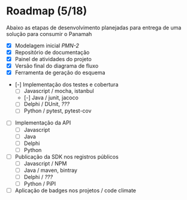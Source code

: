 # Roadmap (5/18)

Abaixo as etapas de desenvolvimento planejadas para entrega de uma solução para
consumir o Panamah

- [x] Modelagem inicial _PMN-2_
- [x] Repositório de documentação
- [x] Painel de atividades do projeto
- [x] Versão final do diagrama de fluxo
- [X] Ferramenta de geração do esquema
- [-] Implementação dos testes e cobertura
  - [ ] Javascript / mocha, istanbul
  - [-] Java / junit, jacoco
  - [ ] Delphi / DUnit, _???_
  - [ ] Python / pytest, pytest-cov
- [ ] Implementação da API
  - [ ] Javascript
  - [ ] Java
  - [ ] Delphi
  - [ ] Python
- [ ] Publicação da SDK nos registros públicos
  - [ ] Javascript / NPM
  - [ ] Java / maven, bintray
  - [ ] Delphi / _???_
  - [ ] Python / PiPI
- [ ] Aplicação de badges nos projetos / code climate
